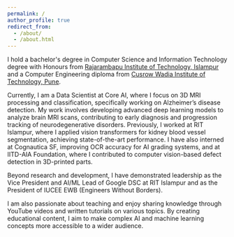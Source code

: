```yaml
---
permalink: /
author_profile: true
redirect_from: 
  - /about/
  - /about.html
---
```


I hold a bachelor's degree in Computer Science and Information Technology degree with Honours from [Rajarambapu Institute of Technology, Islampur](https://www.ritindia.edu/ritwebsite/website/index.php) and a Computer Engineering diploma from [Cusrow Wadia Institute of Technology, Pune](https://cwit.mespune.org/). 

Currently, I am a Data Scientist at Core AI, where I focus on 3D MRI processing and classification, specifically working on Alzheimer’s disease detection. My work involves developing advanced deep learning models to analyze brain MRI scans, contributing to early diagnosis and progression tracking of neurodegenerative disorders. Previously, I worked at RIT Islampur, where I applied vision transformers for kidney blood vessel segmentation, achieving state-of-the-art performance. I have also interned at Cognautica SF, improving OCR accuracy for AI grading systems, and at IITD-AIA Foundation, where I contributed to computer vision-based defect detection in 3D-printed parts. 

Beyond research and development, I have demonstrated leadership as the Vice President and AI/ML Lead of Google DSC at RIT Islampur and as the President of IUCEE EWB (Engineers Without Borders).

I am also passionate about teaching and enjoy sharing knowledge through YouTube videos and written tutorials on various topics. By creating educational content, I aim to make complex AI and machine learning concepts more accessible to a wider audience.

